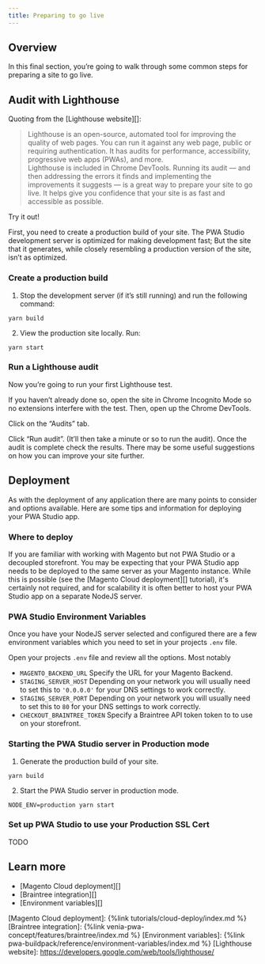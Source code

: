 ```yaml
---
title: Preparing to go live
---
```


## Overview

In this final section, you’re going to walk through some common steps for preparing a site to go live.

## Audit with Lighthouse

Quoting from the [Lighthouse website][]:

> Lighthouse is an open-source, automated tool for improving the quality of web pages. You can run it against any web page, public or requiring authentication. It has audits for performance, accessibility, progressive web apps (PWAs), and more.  
> Lighthouse is included in Chrome DevTools. Running its audit — and then addressing the errors it finds and implementing the improvements it suggests — is a great way to prepare your site to go live. It helps give you confidence that your site is as fast and accessible as possible.

Try it out!

First, you need to create a production build of your site. The PWA Studio development server is optimized for making development fast; But the site that it generates, while closely resembling a production version of the site, isn’t as optimized.

### Create a production build

1.  Stop the development server (if it’s still running) and run the following command:
```shell
yarn build
```
2.  View the production site locally. Run:
```shell
yarn start
```

### Run a Lighthouse audit

Now you’re going to run your first Lighthouse test.

If you haven’t already done so, open the site in Chrome Incognito Mode so no extensions interfere with the test. Then, open up the Chrome DevTools.

Click on the “Audits” tab.

Click “Run audit”. (It’ll then take a minute or so to run the audit). 
Once the audit is complete check the results. 
There may be some useful suggestions on how you can improve your site further.

## Deployment

As with the deployment of any application there are many points to consider and options available.
Here are some tips and information for deploying your PWA Studio app.

### Where to deploy 

If you are familiar with working with Magento but not PWA Studio or a decoupled storefront.
You may be expecting that your PWA Studio app needs to be deployed to the same server as your Magento instance.
While this is possible (see the [Magento Cloud deployment][] tutorial), it's certainly not required, 
and for scalability it is often better to host your PWA Studio app on a separate NodeJS server.

### PWA Studio Environment Variables

Once you have your NodeJS server selected and configured there are a few 
environment variables which you need to set in your projects `.env` file.

Open your projects `.env` file and review all the options.  Most notably

-   `MAGENTO_BACKEND_URL`
    Specify the URL for your Magento Backend.
-   `STAGING_SERVER_HOST`
    Depending on your network you will usually need to set this to `'0.0.0.0'` for your DNS settings to work correctly.
-   `STAGING_SERVER_PORT`
    Depending on your network you will usually need to set this to `80` for your DNS settings to work correctly.
-   `CHECKOUT_BRAINTREE_TOKEN`
    Specify a Braintree API token token to to use on your storefront.

### Starting the PWA Studio server in Production mode

1.  Generate the production build of your site.
```shell
yarn build
```
2.  Start the PWA Studio server in production mode.
```shell
NODE_ENV=production yarn start
```

### Set up PWA Studio to use your Production SSL Cert

TODO


## Learn more

-   [Magento Cloud deployment][]
-   [Braintree integration][]
-   [Environment variables][]

[Magento Cloud deployment]: {%link tutorials/cloud-deploy/index.md %}
[Braintree integration]: {%link venia-pwa-concept/features/braintree/index.md %}
[Environment variables]: {%link pwa-buildpack/reference/environment-variables/index.md %}
[Lighthouse website]: https://developers.google.com/web/tools/lighthouse/
